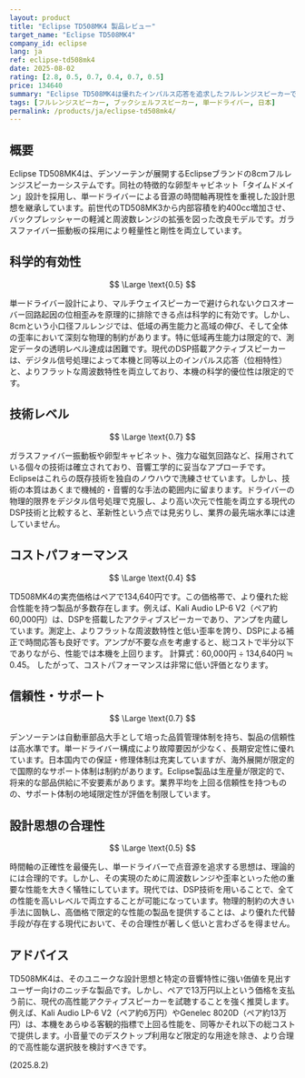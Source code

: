 ```yaml
---
layout: product
title: "Eclipse TD508MK4 製品レビュー"
target_name: "Eclipse TD508MK4"
company_id: eclipse
lang: ja
ref: eclipse-td508mk4
date: 2025-08-02
rating: [2.8, 0.5, 0.7, 0.4, 0.7, 0.5]
price: 134640
summary: "Eclipse TD508MK4は優れたインパルス応答を追求したフルレンジスピーカーです。しかし、物理的制約による性能限界と、DSP技術でより高い性能を低コストで実現する現代の競合製品を前に、その価値は限定的です。"
tags: [フルレンジスピーカー, ブックシェルフスピーカー, 単一ドライバー, 日本]
permalink: /products/ja/eclipse-td508mk4/
---
```

## 概要

Eclipse TD508MK4は、デンソーテンが展開するEclipseブランドの8cmフルレンジスピーカーシステムです。同社の特徴的な卵型キャビネット「タイムドメイン」設計を採用し、単一ドライバーによる音源の時間軸再現性を重視した設計思想を継承しています。前世代のTD508MK3から内部容積を約400cc増加させ、バックプレッシャーの軽減と周波数レンジの拡張を図った改良モデルです。ガラスファイバー振動板の採用により軽量性と剛性を両立しています。

## 科学的有効性

$$ \Large \text{0.5} $$

単一ドライバー設計により、マルチウェイスピーカーで避けられないクロスオーバー回路起因の位相歪みを原理的に排除できる点は科学的に有効です。しかし、8cmという小口径フルレンジでは、低域の再生能力と高域の伸び、そして全体の歪率において深刻な物理的制約があります。特に低域再生能力は限定的で、測定データの透明レベル達成は困難です。現代のDSP搭載アクティブスピーカーは、デジタル信号処理によって本機と同等以上のインパルス応答（位相特性）と、よりフラットな周波数特性を両立しており、本機の科学的優位性は限定的です。

## 技術レベル

$$ \Large \text{0.7} $$

ガラスファイバー振動板や卵型キャビネット、強力な磁気回路など、採用されている個々の技術は確立されており、音響工学的に妥当なアプローチです。Eclipseはこれらの既存技術を独自のノウハウで洗練させています。しかし、技術の本質はあくまで機械的・音響的な手法の範囲内に留まります。ドライバーの物理的限界をデジタル信号処理で克服し、より高い次元で性能を両立する現代のDSP技術と比較すると、革新性という点では見劣りし、業界の最先端水準には達していません。

## コストパフォーマンス

$$ \Large \text{0.4} $$

TD508MK4の実売価格はペアで134,640円です。この価格帯で、より優れた総合性能を持つ製品が多数存在します。例えば、Kali Audio LP-6 V2（ペア約60,000円）は、DSPを搭載したアクティブスピーカーであり、アンプを内蔵しています。測定上、よりフラットな周波数特性と低い歪率を誇り、DSPによる補正で時間応答も良好です。アンプが不要な点を考慮すると、総コストで半分以下でありながら、性能では本機を上回ります。
計算式：60,000円 ÷ 134,640円 ≒ 0.45。
したがって、コストパフォーマンスは非常に低い評価となります。

## 信頼性・サポート

$$ \Large \text{0.7} $$

デンソーテンは自動車部品大手として培った品質管理体制を持ち、製品の信頼性は高水準です。単一ドライバー構成により故障要因が少なく、長期安定性に優れています。日本国内での保証・修理体制は充実していますが、海外展開が限定的で国際的なサポート体制は制約があります。Eclipse製品は生産量が限定的で、将来的な部品供給に不安要素があります。業界平均を上回る信頼性を持つものの、サポート体制の地域限定性が評価を制限しています。

## 設計思想の合理性

$$ \Large \text{0.5} $$

時間軸の正確性を最優先し、単一ドライバーで点音源を追求する思想は、理論的には合理的です。しかし、その実現のために周波数レンジや歪率といった他の重要な性能を大きく犠牲にしています。現代では、DSP技術を用いることで、全ての性能を高いレベルで両立することが可能になっています。物理的制約の大きい手法に固執し、高価格で限定的な性能の製品を提供することは、より優れた代替手段が存在する現代において、その合理性が著しく低いと言わざるを得ません。

## アドバイス

TD508MK4は、そのユニークな設計思想と特定の音響特性に強い価値を見出すユーザー向けのニッチな製品です。しかし、ペアで13万円以上という価格を支払う前に、現代の高性能アクティブスピーカーを試聴することを強く推奨します。例えば、Kali Audio LP-6 V2（ペア約6万円）やGenelec 8020D（ペア約13万円）は、本機をあらゆる客観的指標で上回る性能を、同等かそれ以下の総コストで提供します。小音量でのデスクトップ利用など限定的な用途を除き、より合理的で高性能な選択肢を検討すべきです。

(2025.8.2)
